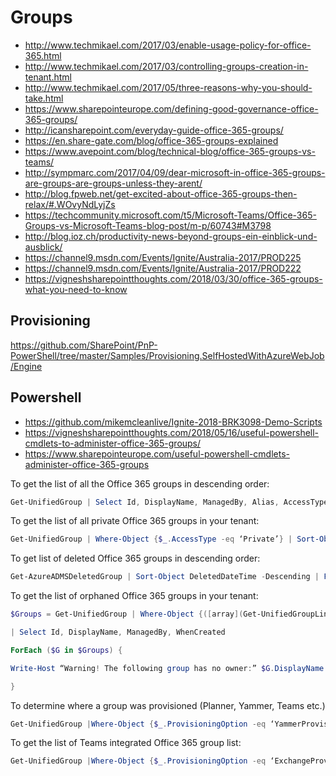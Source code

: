 # Groups

- http://www.techmikael.com/2017/03/enable-usage-policy-for-office-365.html
- http://www.techmikael.com/2017/03/controlling-groups-creation-in-tenant.html
- http://www.techmikael.com/2017/05/three-reasons-why-you-should-take.html
- https://www.sharepointeurope.com/defining-good-governance-office-365-groups/
- http://icansharepoint.com/everyday-guide-office-365-groups/
- https://en.share-gate.com/blog/office-365-groups-explained
- https://www.avepoint.com/blog/technical-blog/office-365-groups-vs-teams/
- http://sympmarc.com/2017/04/09/dear-microsoft-in-office-365-groups-are-groups-are-groups-unless-they-arent/
- http://blog.fpweb.net/get-excited-about-office-365-groups-then-relax/#.WOvyNdLyjZs
- https://techcommunity.microsoft.com/t5/Microsoft-Teams/Office-365-Groups-vs-Microsoft-Teams-blog-post/m-p/60743#M3798
- http://blog.ioz.ch/productivity-news-beyond-groups-ein-einblick-und-ausblick/
- https://channel9.msdn.com/Events/Ignite/Australia-2017/PROD225
- https://channel9.msdn.com/Events/Ignite/Australia-2017/PROD222
- https://vigneshsharepointthoughts.com/2018/03/30/office-365-groups-what-you-need-to-know

## Provisioning

https://github.com/SharePoint/PnP-PowerShell/tree/master/Samples/Provisioning.SelfHostedWithAzureWebJob/Engine


## Powershell

- <https://github.com/mikemcleanlive/Ignite-2018-BRK3098-Demo-Scripts>
- <https://vigneshsharepointthoughts.com/2018/05/16/useful-powershell-cmdlets-to-administer-office-365-groups/>
- <https://www.sharepointeurope.com/useful-powershell-cmdlets-administer-office-365-groups>

To get the list of all the Office 365 groups in descending order:

```Powershell
Get-UnifiedGroup | Select Id, DisplayName, ManagedBy, Alias, AccessType, WhenCreated, @{Expression={([array](Get-UnifiedGroupLinks -Identity $_.Id -LinkType Members)).Count }; Label=’Members’} | Sort-Object whencreated | Format-Table displayname, alias, managedby, Members, accesstype, whencreated
```

To get the list of all private Office 365 groups in your tenant:

```Powershell
Get-UnifiedGroup | Where-Object {$_.AccessType -eq ‘Private’} | Sort-Object whencreated | Format-Table displayname, alias, managedby, accesstype, whencreated
``` 

To get list of deleted Office 365 groups in descending order:

```Powershell
Get-AzureADMSDeletedGroup | Sort-Object DeletedDateTime -Descending | Format-Table Id, DisplayName, Description, Visibility, DeletedDateTime
```


To get the list of orphaned Office 365 groups in your tenant:

```Powershell
$Groups = Get-UnifiedGroup | Where-Object {([array](Get-UnifiedGroupLinks -Identity $_.Id -LinkType Owners)).Count -eq 0} `

| Select Id, DisplayName, ManagedBy, WhenCreated

ForEach ($G in $Groups) {

Write-Host “Warning! The following group has no owner:” $G.DisplayName

}
```

To determine where a group was provisioned (Planner, Yammer, Teams etc.)

```Powershell
Get-UnifiedGroup |Where-Object {$_.ProvisioningOption -eq ‘YammerProvisioning’} |select DisplayName,Alias,ProvisioningOption,GroupSKU,SharePointSiteUrl,SharePointDocumentsUrl,AccessType
```

To get the list of Teams integrated Office 365 group list:

```Powershell
Get-UnifiedGroup |Where-Object {$_.ProvisioningOption -eq ‘ExchangeProvisioningFlags:481’}|select DisplayName,Alias,ProvisioningOption,GroupSKU,SharePointSiteUrl,SharePointDocumentsUrl,AccessType
```

